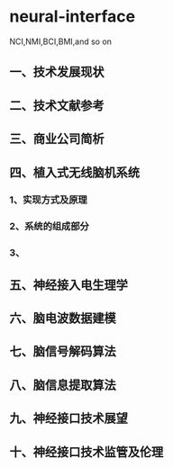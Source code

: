 # neural-interface
 NCI,NMI,BCI,BMI,and so on
## 一、技术发展现状

## 二、技术文献参考
## 三、商业公司简析
## 四、植入式无线脑机系统
### 1、实现方式及原理
### 2、系统的组成部分
### 3、
## 五、神经接入电生理学
## 六、脑电波数据建模
## 七、脑信号解码算法
## 八、脑信息提取算法
## 九、神经接口技术展望
## 十、神经接口技术监管及伦理
